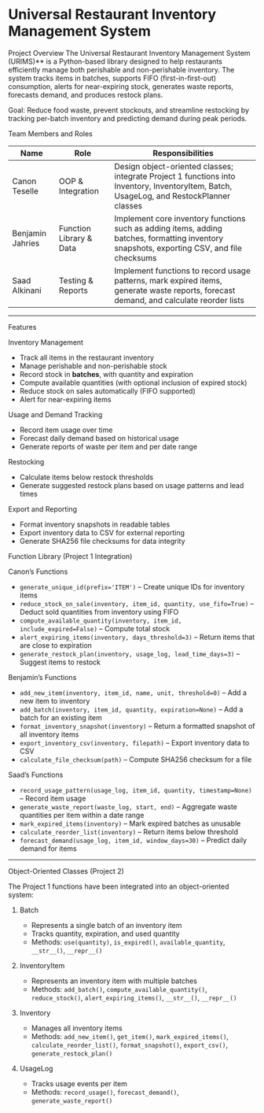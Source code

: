 
# Universal Restaurant Inventory Management System

Project Overview
The Universal Restaurant Inventory Management System (URIMS)** is a Python-based library designed to help restaurants efficiently manage both perishable and non-perishable inventory. The system tracks items in batches, supports FIFO (first-in-first-out) consumption, alerts for near-expiring stock, generates waste reports, forecasts demand, and produces restock plans.  

Goal: Reduce food waste, prevent stockouts, and streamline restocking by tracking per-batch inventory and predicting demand during peak periods.


Team Members and Roles

| Name           | Role                                    | Responsibilities |
|----------------|----------------------------------------|-----------------|
| Canon Teselle  | OOP & Integration                       | Design object-oriented classes; integrate Project 1 functions into Inventory, InventoryItem, Batch, UsageLog, and RestockPlanner classes |
| Benjamin Jahries | Function Library & Data                | Implement core inventory functions such as adding items, adding batches, formatting inventory snapshots, exporting CSV, and file checksums |
| Saad Alkinani  | Testing & Reports                       | Implement functions to record usage patterns, mark expired items, generate waste reports, forecast demand, and calculate reorder lists |

---

Features

Inventory Management
- Track all items in the restaurant inventory
- Manage perishable and non-perishable stock
- Record stock in **batches**, with quantity and expiration
- Compute available quantities (with optional inclusion of expired stock)
- Reduce stock on sales automatically (FIFO supported)
- Alert for near-expiring items

Usage and Demand Tracking
- Record item usage over time
- Forecast daily demand based on historical usage
- Generate reports of waste per item and per date range

Restocking
- Calculate items below restock thresholds
- Generate suggested restock plans based on usage patterns and lead times

Export and Reporting
- Format inventory snapshots in readable tables
- Export inventory data to CSV for external reporting
- Generate SHA256 file checksums for data integrity


Function Library (Project 1 Integration)

Canon’s Functions
- `generate_unique_id(prefix='ITEM')` – Create unique IDs for inventory items
- `reduce_stock_on_sale(inventory, item_id, quantity, use_fifo=True)` – Deduct sold quantities from inventory using FIFO
- `compute_available_quantity(inventory, item_id, include_expired=False)` – Compute total stock
- `alert_expiring_items(inventory, days_threshold=3)` – Return items that are close to expiration
- `generate_restock_plan(inventory, usage_log, lead_time_days=3)` – Suggest items to restock

Benjamin’s Functions
- `add_new_item(inventory, item_id, name, unit, threshold=0)` – Add a new item to inventory
- `add_batch(inventory, item_id, quantity, expiration=None)` – Add a batch for an existing item
- `format_inventory_snapshot(inventory)` – Return a formatted snapshot of all inventory items
- `export_inventory_csv(inventory, filepath)` – Export inventory data to CSV
- `calculate_file_checksum(path)` – Compute SHA256 checksum for a file

Saad’s Functions
- `record_usage_pattern(usage_log, item_id, quantity, timestamp=None)` – Record item usage
- `generate_waste_report(waste_log, start, end)` – Aggregate waste quantities per item within a date range
- `mark_expired_items(inventory)` – Mark expired batches as unusable
- `calculate_reorder_list(inventory)` – Return items below threshold
- `forecast_demand(usage_log, item_id, window_days=30)` – Predict daily demand for items

---

 Object-Oriented Classes (Project 2)

The Project 1 functions have been integrated into an object-oriented system:

1. Batch
   - Represents a single batch of an inventory item
   - Tracks quantity, expiration, and used quantity
   - Methods: `use(quantity)`, `is_expired()`, `available_quantity`, `__str__()`, `__repr__()`

2. InventoryItem
   - Represents an inventory item with multiple batches
   - Methods: `add_batch()`, `compute_available_quantity()`, `reduce_stock()`, `alert_expiring_items()`, `__str__()`, `__repr__()`

3. Inventory
   - Manages all inventory items
   - Methods: `add_new_item()`, `get_item()`, `mark_expired_items()`, `calculate_reorder_list()`, `format_snapshot()`, `export_csv()`, `generate_restock_plan()`

4. UsageLog
   - Tracks usage events per item
   - Methods: `record_usage()`, `forecast_demand()`, `generate_waste_report()`

